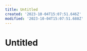 ```yaml
---
title: Untitled
created: '2023-10-04T15:07:51.646Z'
modified: '2023-10-04T15:07:51.688Z'
---
```


# Untitled
